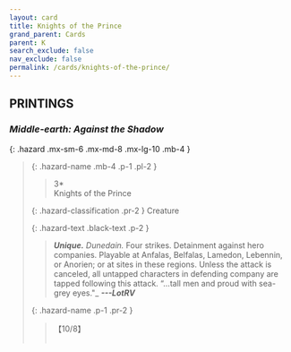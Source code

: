 ```yaml
---
layout: card
title: Knights of the Prince
grand_parent: Cards
parent: K
search_exclude: false
nav_exclude: false
permalink: /cards/knights-of-the-prince/
---
```


## PRINTINGS


### _Middle-earth: Against the Shadow_

{: .hazard .mx-sm-6 .mx-md-8 .mx-lg-10 .mb-4 }
> {: .hazard-name .mb-4 .p-1 .pl-2 }
> > <div class="hazard-mp">3*</div>
> > <div class="card-name">Knights of the Prince</div>
>
> {: .hazard-classification .pr-2 }
> Creature
>
> {: .hazard-text .black-text .p-2 }
> > _**Unique.**_ _Dunedain._ Four strikes. Detainment against hero companies. Playable at Anfalas, Belfalas, Lamedon, Lebennin, or Anorien; or at sites in these regions. Unless the attack is canceled, all untapped characters in defending company are tapped following this attack.    “...tall men and proud with sea-grey eyes."_ ***---&#65279;LotRV*** 
>
> {: .hazard-name .p-1 .pr-2 }
> > <div class="card-shield">【10/8】</div>
> > <div class="card-corruption">&nbsp;</div>
